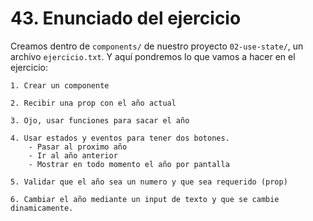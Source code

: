 # 43. Enunciado del ejercicio

Creamos dentro de `components/` de nuestro proyecto `02-use-state/`, un archivo `ejercicio.txt`. Y aquí pondremos lo que vamos a hacer en el
ejercicio:

```text
1. Crear un componente

2. Recibir una prop con el año actual

3. Ojo, usar funciones para sacar el año

4. Usar estados y eventos para tener dos botones.
    - Pasar al proximo año
    - Ir al año anterior
    - Mostrar en todo momento el año por pantalla

5. Validar que el año sea un numero y que sea requerido (prop)

6. Cambiar el año mediante un input de texto y que se cambie dinamicamente.
```